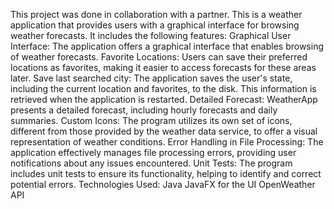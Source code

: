This project was done in collaboration with a partner. 
This is a weather application that provides users with a graphical interface for browsing weather forecasts.
It includes the following features:
Graphical User Interface: The application offers a graphical interface that enables browsing of weather forecasts.
Favorite Locations: Users can save their preferred locations as favorites, making it easier to access forecasts for these areas later.
Save last searched city: The application saves the user's state, including the current location and favorites, to the disk. This information is retrieved when the application is restarted.
Detailed Forecast: WeatherApp presents a detailed forecast, including hourly forecasts and daily summaries.
Custom Icons: The program utilizes its own set of icons, different from those provided by the weather data service, to offer a visual representation of weather conditions.
Error Handling in File Processing: The application effectively manages file processing errors, providing user notifications about any issues encountered.
Unit Tests: The program includes unit tests to ensure its functionality, helping to identify and correct potential errors.
Technologies Used:
Java
JavaFX for the UI
OpenWeather API